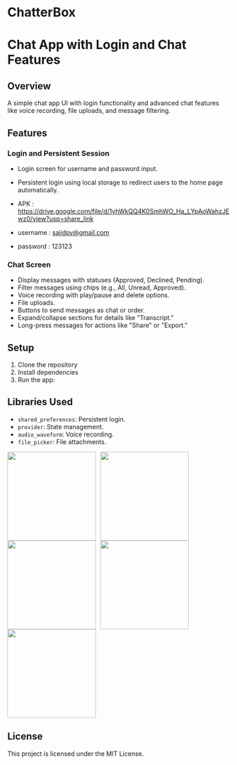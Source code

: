 # ChatterBox
# Chat App with Login and Chat Features

## Overview
A simple chat app UI with login functionality and advanced chat features like voice recording, file uploads, and message filtering.

## Features

### Login and Persistent Session
- Login screen for username and password input.
- Persistent login using local storage to redirect users to the home page automatically.

- APK : https://drive.google.com/file/d/1yhWkQQ4K0SmhWO_Ha_LYpAoWahzJEwz0/view?usp=share_link
- username : sajidpv@gmail.com
- password : 123123

### Chat Screen
- Display messages with statuses (Approved, Declined, Pending).
- Filter messages using chips (e.g., All, Unread, Approved).
- Voice recording with play/pause and delete options.
- File uploads.
- Buttons to send messages as chat or order.
- Expand/collapse sections for details like "Transcript."
- Long-press messages for actions like "Share" or "Export."

## Setup
1. Clone the repository
2. Install dependencies
3. Run the app:


## Libraries Used
- `shared_preferences`: Persistent login.
- `provider`: State management.
- `audio_waveform`: Voice recording.
- `file_picker`: File attachments.

<div style="display: flex; flex-wrap: wrap;">
  <img src="https://github.com/user-attachments/assets/456a6bb3-14eb-492b-96b8-9c54f7f8a682" style="margin-right: 10px;" width="200" />
  <img src="https://github.com/user-attachments/assets/7756e600-039c-4595-8aaf-b77ecadfb0b5" style="margin-right: 10px;" width="200" />
  <img src="https://github.com/user-attachments/assets/05a183c1-b7b3-4a75-9ddf-941e30fb167b" style="margin-right: 10px;" width="200" />
  <img src="https://github.com/user-attachments/assets/da4d9742-6653-4395-b5bb-31ce416e3066" style="margin-right: 10px;" width="200" />
  <img src="https://github.com/user-attachments/assets/3cd511c7-a402-4d9d-a63b-fe039dab8e8a" width="200" />
</div>




## License
This project is licensed under the MIT License.
